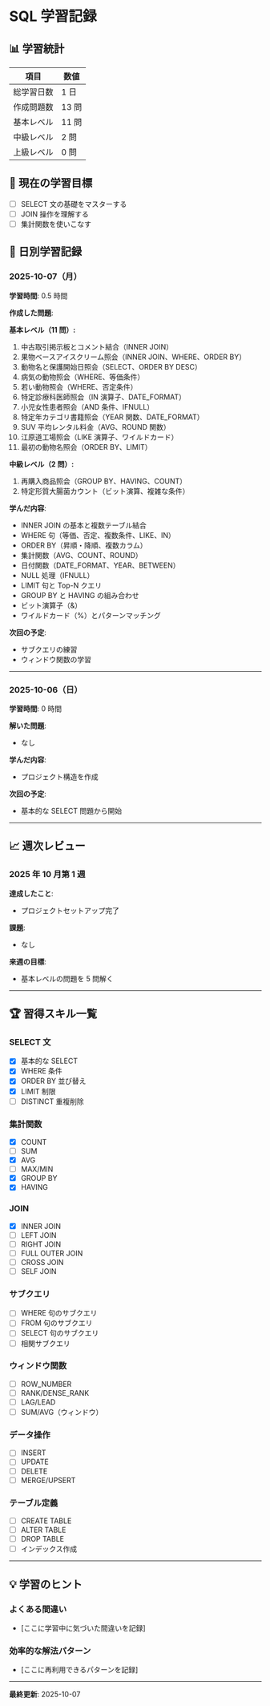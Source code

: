 # SQL 学習記録

## 📊 学習統計

| 項目         | 数値  |
| ------------ | ----- |
| 総学習日数   | 1 日  |
| 作成問題数   | 13 問 |
| 基本レベル   | 11 問 |
| 中級レベル   | 2 問  |
| 上級レベル   | 0 問  |

## 🎯 現在の学習目標

- [ ] SELECT 文の基礎をマスターする
- [ ] JOIN 操作を理解する
- [ ] 集計関数を使いこなす

## 📅 日別学習記録

### 2025-10-07（月）

**学習時間**: 0.5 時間

**作成した問題**:

**基本レベル（11 問）:**

1. 中古取引掲示板とコメント結合（INNER JOIN）
2. 果物ベースアイスクリーム照会（INNER JOIN、WHERE、ORDER BY）
3. 動物名と保護開始日照会（SELECT、ORDER BY DESC）
4. 病気の動物照会（WHERE、等価条件）
5. 若い動物照会（WHERE、否定条件）
6. 特定診療科医師照会（IN 演算子、DATE_FORMAT）
7. 小児女性患者照会（AND 条件、IFNULL）
8. 特定年カテゴリ書籍照会（YEAR 関数、DATE_FORMAT）
9. SUV 平均レンタル料金（AVG、ROUND 関数）
10. 江原道工場照会（LIKE 演算子、ワイルドカード）
11. 最初の動物名照会（ORDER BY、LIMIT）

**中級レベル（2 問）:**

1. 再購入商品照会（GROUP BY、HAVING、COUNT）
2. 特定形質大腸菌カウント（ビット演算、複雑な条件）

**学んだ内容**:

- INNER JOIN の基本と複数テーブル結合
- WHERE 句（等価、否定、複数条件、LIKE、IN）
- ORDER BY（昇順・降順、複数カラム）
- 集計関数（AVG、COUNT、ROUND）
- 日付関数（DATE_FORMAT、YEAR、BETWEEN）
- NULL 処理（IFNULL）
- LIMIT 句と Top-N クエリ
- GROUP BY と HAVING の組み合わせ
- ビット演算子（&）
- ワイルドカード（%）とパターンマッチング

**次回の予定**:

- サブクエリの練習
- ウィンドウ関数の学習

---

### 2025-10-06（日）

**学習時間**: 0 時間

**解いた問題**:

- なし

**学んだ内容**:

- プロジェクト構造を作成

**次回の予定**:

- 基本的な SELECT 問題から開始

---

## 📈 週次レビュー

### 2025 年 10 月第 1 週

**達成したこと**:

- プロジェクトセットアップ完了

**課題**:

- なし

**来週の目標**:

- 基本レベルの問題を 5 問解く

---

## 🏆 習得スキル一覧

### SELECT 文

- [x] 基本的な SELECT
- [x] WHERE 条件
- [x] ORDER BY 並び替え
- [x] LIMIT 制限
- [ ] DISTINCT 重複削除

### 集計関数

- [x] COUNT
- [ ] SUM
- [x] AVG
- [ ] MAX/MIN
- [x] GROUP BY
- [x] HAVING

### JOIN

- [x] INNER JOIN
- [ ] LEFT JOIN
- [ ] RIGHT JOIN
- [ ] FULL OUTER JOIN
- [ ] CROSS JOIN
- [ ] SELF JOIN

### サブクエリ

- [ ] WHERE 句のサブクエリ
- [ ] FROM 句のサブクエリ
- [ ] SELECT 句のサブクエリ
- [ ] 相関サブクエリ

### ウィンドウ関数

- [ ] ROW_NUMBER
- [ ] RANK/DENSE_RANK
- [ ] LAG/LEAD
- [ ] SUM/AVG（ウィンドウ）

### データ操作

- [ ] INSERT
- [ ] UPDATE
- [ ] DELETE
- [ ] MERGE/UPSERT

### テーブル定義

- [ ] CREATE TABLE
- [ ] ALTER TABLE
- [ ] DROP TABLE
- [ ] インデックス作成

---

## 💡 学習のヒント

### よくある間違い

- [ここに学習中に気づいた間違いを記録]

### 効率的な解法パターン

- [ここに再利用できるパターンを記録]

---

**最終更新**: 2025-10-07
